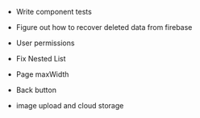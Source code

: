 - Write component tests
- Figure out how to recover deleted data from firebase
- User permissions

- Fix Nested List
- Page maxWidth
- Back button
- image upload and cloud storage

